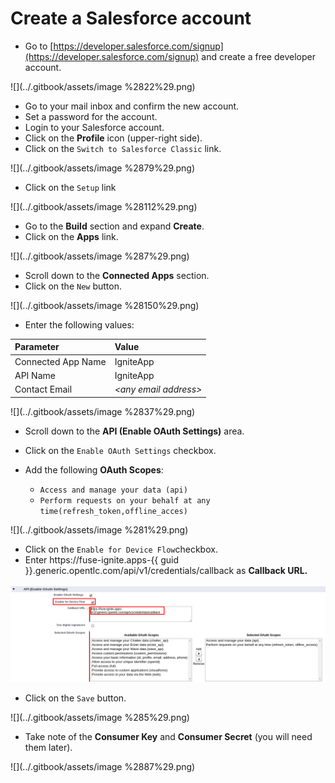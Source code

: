 # Create a Salesforce account

* Go to [https://developer.salesforce.com/signup](https://developer.salesforce.com/signup) and create a free developer account.

![](../.gitbook/assets/image %2822%29.png)

* Go to your mail inbox and confirm the new account.
* Set a password for the account.
* Login to your Salesforce account.
* Click on the **Profile** icon \(upper-right side\).
* Click on the `Switch to Salesforce Classic` link.

![](../.gitbook/assets/image %2879%29.png)

* Click on the `Setup` link

![](../.gitbook/assets/image %28112%29.png)

* Go to the **Build** section and expand **Create**.
* Click on the **Apps** link.

![](../.gitbook/assets/image %287%29.png)

* Scroll down to the **Connected Apps** section.
* Click on the `New` button.

![](../.gitbook/assets/image %28150%29.png)

* Enter the following values:

| **Parameter** | **Value** |
| :--- | :--- |
| Connected App Name | IgniteApp |
| API Name | IgniteApp |
| Contact Email | _&lt;any email address&gt;_ |

![](../.gitbook/assets/image %2837%29.png)

* Scroll down to the **API \(Enable OAuth Settings\)** area.
* Click on the `Enable OAuth Settings` checkbox.
* Add the following **OAuth Scopes**:

  * `Access and manage your data (api)`
  * `Perform requests on your behalf at any time(refresh_token,offline_acces)`

![](../.gitbook/assets/image %281%29.png)

* Click on the `Enable for Device Flow`checkbox.
* Enter https://fuse-ignite.apps-{{ guid }}.generic.opentlc.com/api/v1/credentials/callback as **Callback URL.**

![](/assets/sf-oauth-settings.png)

* Click on the `Save` button.

![](../.gitbook/assets/image %285%29.png)

* Take note of the **Consumer Key** and **Consumer Secret** \(you will need them later\).

![](../.gitbook/assets/image %2887%29.png)


